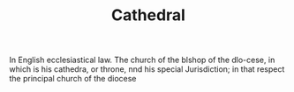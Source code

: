 ---
title: Cathedral
letter: C
permalink: "/definitions/bld-cathedral.html"
body: In English ecclesiastical law. The church of the blshop of the dlo-cese, in
  which is his cathedra, or throne, nnd his special Jurisdiction; in that respect
  the principal church of the diocese
published_at: '2018-07-07'
source: Black's Law Dictionary 2nd Ed (1910)
layout: post
---